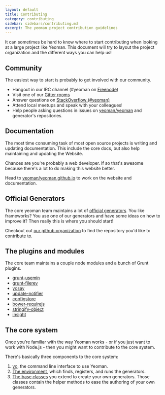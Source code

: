 ```yaml
---
layout: default
title: Contributing
category: contributing
sidebar: sidebars/contributing.md
excerpt: The yeoman project contribution guidelines
---
```


It can sometimes be hard to know where to start contributing when looking at a large project like Yeoman. This document will try to layout the project organization and the different ways you can help us!

## Community

The easiest way to start is probably to get involved with our community.

* Hangout in our IRC channel (#yeoman on [Freenode](http://freenode.net/))
* Visit one of our [Gitter rooms](https://gitter.im/yeoman/home)
* Answer questions on [StackOverflow (#yeoman)](http://stackoverflow.com/questions/tagged/yeoman)
* Attend local meetups and speak with your colleagues!
* Help people asking questions in issues on [yeoman/yeoman](https://github.com/yeoman/yeoman) and generator's repositories.

## Documentation

The most time consuming task of most open source projects is writing and updating documentation. This include the core docs, but also help maintaining and updating the Website.

Chances are you're probably a web developer. If so that's awesome because there's a lot to do making this website better.

Head to [yeoman/yeoman.github.io](https://github.com/yeoman/yeoman.github.io) to work on the website and documentation.

## Official Generators

The core yeoman team maintains a lot of [official generators](https://github.com/yeoman?query=generator-). You like frameworks? You use one of our generators and have some ideas on how to improve it? Then really this is where you should start!

Checkout out [our github organization](https://github.com/yeoman) to find the repository you'd like to contribute to.

## The plugins and modules

The core team maintains a couple node modules and a bunch of Grunt plugins.

- [grunt-usemin](https://github.com/yeoman/grunt-usemin)
- [grunt-filerev](https://github.com/yeoman/grunt-filerev)
- [yosay](https://github.com/yeoman/yosay)
- [update-notifier](https://github.com/yeoman/update-notifier)
- [configstore](https://github.com/yeoman/configstore)
- [bower-requirejs](https://github.com/yeoman/bower-requirejs)
- [stringify-object](https://github.com/yeoman/stringify-object)
- [insight](https://github.com/yeoman/insight)

## The core system

Once you're familiar with the way Yeoman works - or if you just want to work with Node.js - then you might want to contribute to the core system.

There's basically three components to the core system:

1. [yo](https://github.com/yeoman/yo), the command line interface to use Yeoman.
2. [The environment](https://github.com/yeoman/environment), which finds, registers, and runs the generators.
3. [The base classes](https://github.com/yeoman/generator) you extend to create your own generators. Those classes contain the helper methods to ease the authoring of your own generators.
